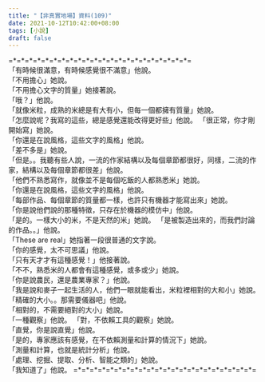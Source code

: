 ```yaml
---
title: "【非真實地場】資料(109)"
date: 2021-10-12T10:42:00+08:00
tags: [小說]
draft: false
---
```


=\*=\*=\*=\*=\*=\*=\*=\*=\*=\*=\*=\*=\*=\*=\*=\*=\*=\*=\*=\*=\*=\*=  
「有時候很滿意，有時候感覺很不滿意」他說。  
「不用擔心」她說。   
「不用擔心文字的質量」她接著說。   
「哦？」他說。  
「就像米粒，成熟的米總是有大有小，但每一個都擁有質量」她說。   
「怎麼說呢？我寫的這些，總是感覺還能改得更好些」他說。 
「很正常，你才剛開始寫」她說。   
「你還是在說風格，這些文字的風格」他說。  
「差不多是」她說。  
「但是。。我聽有些人說，一流的作家結構以及每個章節都很好，同樣，二流的作家，結構以及每個章節都很差」他說。  
「他們不熟悉寫作，就像並不是每個吃飯的人都熟悉米」她說。   
「你還是在說風格，這些文字的風格」他說。  
「每部作品、每個章節的質量都一樣，也許只有機器才能寫出來」她說。   
「你是說他們說的那種特徵，只存在於機器的模仿中」他說。  
「是的。一樣大小的米，不是天然的米」她說。
「是被製造出來的，而我們討論的作品。。」他說。  
「These are real」她指著一段很普通的文字說。  
「你的感覺，太不可思議」他說。  
「只有天才才有這種感覺！」他接著說。  
「不不，熟悉米的人都會有這種感覺，或多或少」她說。  
「你是說農民，還是農業專家？」他說。  
「我是說和麥子一起生活的人，他們一眼就能看出，米粒裡相對的大和小」她說。   
「精確的大小。。那需要儀器吧」他說。  
「相對的，不需要絕對的大小」她說。  
「一種觀察」他說。 
「對，不依賴工具的觀察」她說。  
「直覺，你是說直覺」他說。  
「是的，專家應該有感覺，在不依賴測量和計算的情況下」她說。  
「測量和計算，也就是統計分析」他說。  
「處理、挖掘、提取、分析、智能之類的」她說。  
「我知道了」他說。
=\*=\*=\*=\*=\*=\*=\*=\*=\*=\*=\*=\*=\*=\*=\*=\*=\*=\*=\*=\*=\*=\*=  